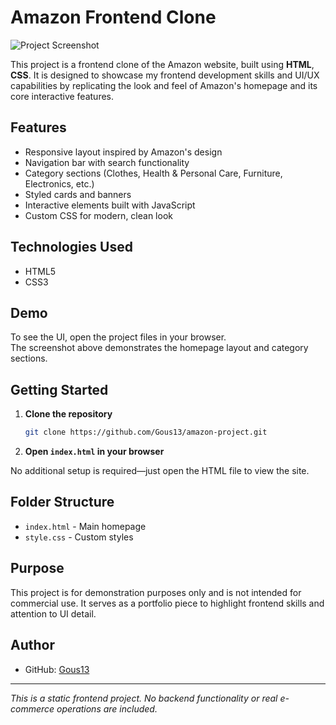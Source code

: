 # Amazon Frontend Clone

![Project Screenshot](image1)

This project is a frontend clone of the Amazon website, built using **HTML**, **CSS**. It is designed to showcase my frontend development skills and UI/UX capabilities by replicating the look and feel of Amazon's homepage and its core interactive features.

## Features

- Responsive layout inspired by Amazon's design
- Navigation bar with search functionality
- Category sections (Clothes, Health & Personal Care, Furniture, Electronics, etc.)
- Styled cards and banners
- Interactive elements built with JavaScript
- Custom CSS for modern, clean look

## Technologies Used

- HTML5
- CSS3

## Demo

To see the UI, open the project files in your browser.  
The screenshot above demonstrates the homepage layout and category sections.

## Getting Started

1. **Clone the repository**
   ```bash
   git clone https://github.com/Gous13/amazon-project.git
   ```
2. **Open `index.html` in your browser**

No additional setup is required—just open the HTML file to view the site.

## Folder Structure

- `index.html` - Main homepage
- `style.css`  - Custom styles

## Purpose

This project is for demonstration purposes only and is not intended for commercial use. It serves as a portfolio piece to highlight frontend skills and attention to UI detail.

## Author

- GitHub: [Gous13](https://github.com/Gous13)

---

*This is a static frontend project. No backend functionality or real e-commerce operations are included.*
